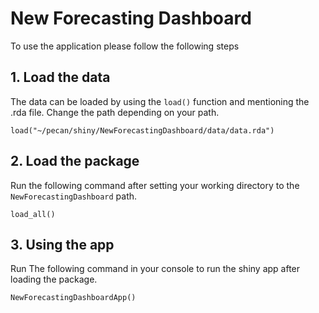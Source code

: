 # New Forecasting Dashboard

To use the application please follow the following steps

## 1. Load the data
The data can be loaded by using the `load()` function and mentioning the .rda file. Change the path depending on your path. 
```
load("~/pecan/shiny/NewForecastingDashboard/data/data.rda")
``` 

## 2. Load the package
Run the following command after setting your working directory to the `NewForecastingDashboard` path.
```
load_all()
``` 

## 3. Using the app
Run The following command in your console to run the shiny app after loading the package. 
```
NewForecastingDashboardApp()
```
